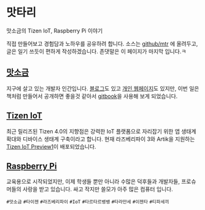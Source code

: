 # 맛타리
맛소금의 Tizen IoT, Raspberry Pi 이야기

직접 만들어보고 경험담과 노하우를 공유하려 합니다. 소스는 [github/mtr](https://github.com/msaltnet/mtr) 에 올려두고, 글은 일기 쓰듯이 편하게 작성하겠습니다. 존댓말은 이 페이지가 마지막 입니다.ㅋ

## [맛소금](https://www.facebook.com/msalt.net)
지구에 살고 있는 개발자 인간입니다. [블로그](http://blog.msalt.net/)도 있고 [개인 웹페이지](http://msalt.net/)도 있지만, 이번 일은 책처럼 만들어서 공개하면 좋을것 같아서 [gitbook](https://mtr.msalt.net)을 사용해 보게 되었습니다.

## [Tizen IoT](https://www.tizen.org/)
최근 릴리즈된 Tizen 4.0의 지향점은 강력한 IoT 플랫폼으로 자리잡기 위한 앱 생태계 확대와 디바이스 생태계 구축이라고 합니다. 현재 라즈베리파이 3와 Artik을 지원하는 [Tizen IoT Preview1](https://developer.tizen.org/development/iot-preview/getting-started)이 배포되었습니다.

## [Raspberry Pi](https://www.raspberrypi.org/)
교육용으로 시작되었지만, 이제 학생들 뿐만 아니라 수많은 덕후들과 개발자들, 프로슈머들의 사랑을 받고 있습니다. 싸고 작지만 쓸모가 아주 많은 컴퓨터 입니다.

`#맛소금` `#타이젠` `#라즈베리파이` `#IoT` `#타르타르뱅뱅` `#타라만세` `#이젠타` `#티파세끼`
